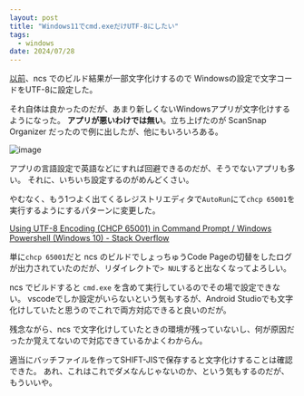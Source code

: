 ```yaml
---
layout: post
title: "Windows11でcmd.exeだけUTF-8にしたい"
tags:
  - windows
date: 2024/07/28
---
```


[以前](./20240725-da.md)、ncs でのビルド結果が一部文字化けするので Windowsの設定で文字コードをUTF-8に設定した。

それ自体は良かったのだが、あまり新しくないWindowsアプリが文字化けするようになった。
<b>アプリが悪いわけでは無い</b>。立ち上げたのが ScanSnap Organizer だったので例に出したが、他にもいろいろある。

![image](20240728a-1.png)

アプリの言語設定で英語などにすれば回避できるのだが、そうでないアプリも多い。
それに、いちいち設定するのがめんどくさい。

やむなく、もう1つよく出てくるレジストリエディタで`AutoRun`にて`chcp 65001`を実行するようにするパターンに変更した。

[Using UTF-8 Encoding (CHCP 65001) in Command Prompt / Windows Powershell (Windows 10) - Stack Overflow](https://stackoverflow.com/questions/57131654/using-utf-8-encoding-chcp-65001-in-command-prompt-windows-powershell-window)

単に`chcp 65001`だと ncs のビルドでしょっちゅうCode Pageの切替をしたログが出力されていたのだが、リダイレクトで`> NUL`すると出なくなってよろしい。

ncs でビルドすると `cmd.exe` を含めて実行しているのでその場で設定できない。
vscodeでしか設定がいらないという気もするが、Android Studioでも文字化けしていたと思うのでこれで両方対応できると良いのだが。

残念ながら、ncs で文字化けしていたときの環境が残っていないし、何が原因だったか覚えてないので対応できているかよくわからん。

適当にバッチファイルを作ってSHIFT-JISで保存すると文字化けすることは確認できた。
あれ、これはこれでダメなんじゃないのか、という気もするのだが、もういいや。
